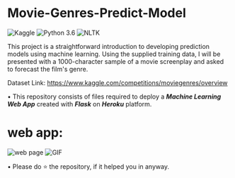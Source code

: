 # Movie-Genres-Predict-Model
![Kaggle](https://img.shields.io/badge/Dataset-Kaggle-blue.svg) ![Python 3.6](https://img.shields.io/badge/Python-3.6-brightgreen.svg) ![NLTK](https://img.shields.io/badge/Library-NLTK-orange.svg)

This project is a straightforward introduction to developing prediction models using machine learning. Using the supplied training data, I will be presented with a 1000-character sample of a movie screenplay and asked to forecast the film's genre.

Dataset Link: https://www.kaggle.com/competitions/moviegenres/overview


• This repository consists of files required to deploy a ___Machine Learning Web App___ created with ___Flask___ on ___Heroku___ platform.

# web app:
![web page](readme_resources/Movie-Genres-Predict-Model.png)
![GIF](readme_resources/Movie-Genres-Predict-Model.gif)



• Please do ⭐ the repository, if it helped you in anyway.

